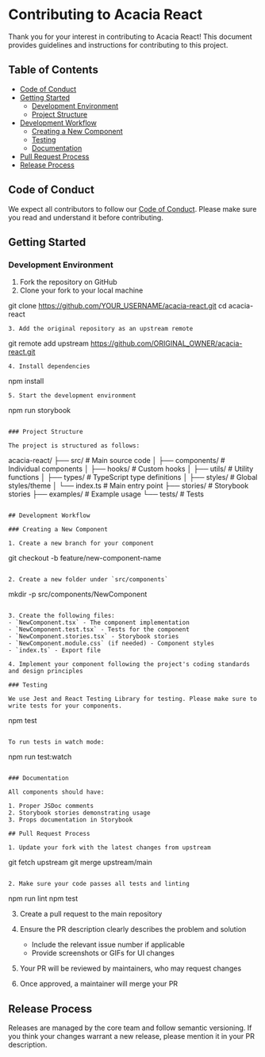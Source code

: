 # Contributing to Acacia React

Thank you for your interest in contributing to Acacia React! This document provides guidelines and instructions for contributing to this project.

## Table of Contents

- [Code of Conduct](#code-of-conduct)
- [Getting Started](#getting-started)
  - [Development Environment](#development-environment)
  - [Project Structure](#project-structure)
- [Development Workflow](#development-workflow)
  - [Creating a New Component](#creating-a-new-component)
  - [Testing](#testing)
  - [Documentation](#documentation)
- [Pull Request Process](#pull-request-process)
- [Release Process](#release-process)

## Code of Conduct

We expect all contributors to follow our [Code of Conduct](CODE_OF_CONDUCT.md). Please make sure you read and understand it before contributing.

## Getting Started

### Development Environment

1. Fork the repository on GitHub
2. Clone your fork to your local machine



git clone https://github.com/YOUR_USERNAME/acacia-react.git
   cd acacia-react
   ```
3. Add the original repository as an upstream remote
   ```
   git remote add upstream https://github.com/ORIGINAL_OWNER/acacia-react.git
   ```
4. Install dependencies
   ```
   npm install
   ```
5. Start the development environment
   ```
   npm run storybook
   ```

### Project Structure

The project is structured as follows:

```
acacia-react/
├── src/                             # Main source code
│   ├── components/                  # Individual components
│   ├── hooks/                       # Custom hooks
│   ├── utils/                       # Utility functions
│   ├── types/                       # TypeScript type definitions
│   ├── styles/                      # Global styles/theme
│   └── index.ts                     # Main entry point
├── stories/                         # Storybook stories
├── examples/                        # Example usage
└── tests/                           # Tests
```

## Development Workflow

### Creating a New Component

1. Create a new branch for your component
   ```
   git checkout -b feature/new-component-name
   ```

2. Create a new folder under `src/components`
   ```
   mkdir -p src/components/NewComponent
   ```

3. Create the following files:
   - `NewComponent.tsx` - The component implementation
   - `NewComponent.test.tsx` - Tests for the component
   - `NewComponent.stories.tsx` - Storybook stories
   - `NewComponent.module.css` (if needed) - Component styles
   - `index.ts` - Export file

4. Implement your component following the project's coding standards and design principles

### Testing

We use Jest and React Testing Library for testing. Please make sure to write tests for your components.

```
npm test
```

To run tests in watch mode:

```
npm run test:watch
```

### Documentation

All components should have:

1. Proper JSDoc comments
2. Storybook stories demonstrating usage
3. Props documentation in Storybook

## Pull Request Process

1. Update your fork with the latest changes from upstream
   ```
   git fetch upstream
   git merge upstream/main
   ```

2. Make sure your code passes all tests and linting
   ```
   npm run lint
   npm test


3. Create a pull request to the main repository

4. Ensure the PR description clearly describes the problem and solution
   - Include the relevant issue number if applicable
   - Provide screenshots or GIFs for UI changes

5. Your PR will be reviewed by maintainers, who may request changes

6. Once approved, a maintainer will merge your PR

## Release Process

Releases are managed by the core team and follow semantic versioning. If you think your changes warrant a new release, please mention it in your PR description.
